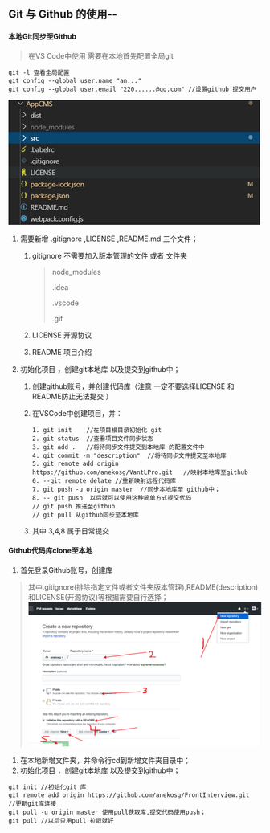 ## Git 与 Github 的使用--

#### 本地Git同步至Github

> 在VS Code中使用 
> 需要在本地首先配置全局git 
```
git -l 查看全局配置
git config --global user.name "an..."
git config --global user.email "220......@qq.com" //设置github 提交用户
```

![1571914061991](./../images/1571914061991.png)

1. 需要新增 .gitignore ,LICENSE ,README.md 三个文件；
   1. gitignore  不需要加入版本管理的文件 或者 文件夹

      > node_modules
      >
      > .idea
      >
      > .vscode
      >
      > .git

   2. LICENSE  开源协议

   3. README 项目介绍

2. 初始化项目 ，创建git本地库 以及提交到github中；

   1. 创建github账号，并创建代码库（注意 一定不要选择LICENSE  和 README防止无法提交 ）

   2. 在VSCode中创建项目，并：

      ```
      1. git init    //在项目根目录初始化 git
      2. git status  //查看项目文件同步状态
      3. git add .   //将待同步文件提交到本地库 的配置文件中
      4. git commit -m "description"  //将待同步文件提交至本地库
      5. git remote add origin https://github.com/anekosg/VantLPro.git   //映射本地库至github 
      6. --git remote delate //重新映射远程代码库
      7. git push -u origin master  //同步本地库至 github中；
      8. -- git push  以后就可以使用这种简单方式提交代码
      // git push 推送至github 
      // git pull 从github同步至本地库
      ```

   3. 其中 3,4,8 属于日常提交
#### Github代码库clone至本地
1. 首先登录Github账号，创建库
> 其中.gitignore(排除指定文件或者文件夹版本管理),README(description)和LICENSE(开源协议)等根据需要自行选择；
![1572346933](./../images/1572346933.jpg)
1. 在本地新增文件夹，并命令行cd到新增文件夹目录中；
2. 初始化项目 ，创建git本地库 以及提交到github中；
```
git init //初始化git 库
git remote add origin https://github.com/anekosg/FrontInterview.git   //更新git库连接
git pull -u origin master 使用pull获取库,提交代码使用push；
git pull //以后只用pull 拉取就好
```